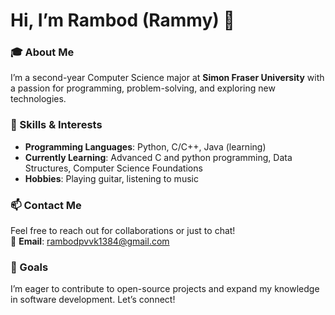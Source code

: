 # Hi, I’m Rambod (Rammy) 👋  
### 🎓 About Me  
I’m a second-year Computer Science major at **Simon Fraser University** with a passion for programming, problem-solving, and exploring new technologies.  

### 🔧 Skills & Interests  
- **Programming Languages**: Python, C/C++, Java (learning)   
- **Currently Learning**: Advanced C and python programming, Data Structures, Computer Science Foundations  
- **Hobbies**: Playing guitar, listening to music
 
### 📫 Contact Me  
Feel free to reach out for collaborations or just to chat!  
📧 **Email**: [rambodpvvk1384@gmail.com](mailto:rambodpvvk1384@gmail.com)  

### 🚀 Goals  
I’m eager to contribute to open-source projects and expand my knowledge in software development. Let’s connect!  


<!---
RambodFuture/RambodFuture is a ✨ special ✨ repository because its `README.md` (this file) appears on your GitHub profile.
You can click the Preview link to take a look at your changes.
--->
